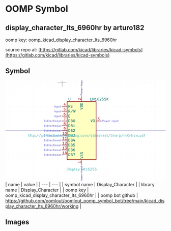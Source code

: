 # OOMP Symbol  
## display_character_lts_6960hr  by arturo182  
  
oomp key: oomp_kicad_display_character_lts_6960hr  
  
source repo at: [https://gitlab.com/kicad/libraries/kicad-symbols](https://gitlab.com/kicad/libraries/kicad-symbols)  
## Symbol  
  
[![working.png](working_600.png)](working.png)  
| name | value | 
| --- | --- | 
| symbol name | Display_Character | 
| library name | Display_Character | 
| oomp key | oomp_kicad_display_character_lts_6960hr | 
| oomp bot github | https://github.com/oomlout/oomlout_oomp_symbol_bot/tree/main/kicad_display_character_lts_6960hr/working | 
## Images  
